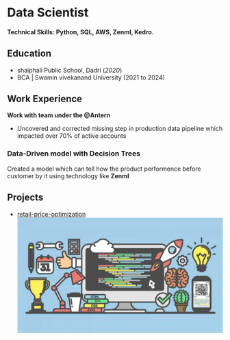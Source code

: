 # Data Scientist

#### Technical Skills: Python, SQL, AWS, Zenml, Kedro.

## Education
- shaiphali Public School, Dadri (_2020_)
- BCA | Swamin vivekanand University (2021 to 2024)	

## Work Experience
**Work with team under the @Antern**
- Uncovered and corrected missing step in production data pipeline which impacted over 70% of active accounts

### Data-Driven model with Decision Trees
Created a model which can tell how the product performence before customer by it using technology like **Zenml**

## Projects
- [retail-price-optimization](https://github.com/AtomCode01/retail-price-optimization)
![Price Optimization](assets/img/code.jpg)

